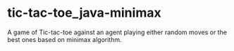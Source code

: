 # tic-tac-toe_java-minimax
A game of Tic-tac-toe against an agent playing either random moves or the best ones based on minimax algorithm.
